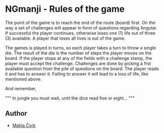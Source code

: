 # NGmanji - Rules of the game

The point of the game is to reach the end of the route (board) first.
On the way a set of challenges will appear in form of questions regarding Angular.
If successful the player continues, otherwise loses one (1) life out of three (3) available.
A player that loses all lives is out of the game.

The games is played in turns, so each player takes a turn to throw a single die.
The result of the die is the number of steps the player moves on the board.
If the player stops at any of the fields with a challenge stamp, the player must accept the challenge.
Challenges are done by picking a frst available question from the pile of questions on the board.
The player reads it and has to answer it. Failing to answer it will lead to a loss of life, like mentioned above.

And remember,

""" In jungle you must wait, until the dice read five or eight... """


## Author

- [Matija Čvrk](https://www.linkedin.com/in/consultant-matija-cvrk-1388b3101/)
